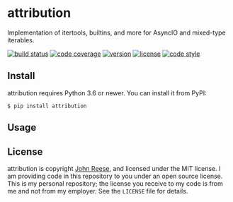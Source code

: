 attribution
===========

Implementation of itertools, builtins, and more for AsyncIO and mixed-type iterables.

[![build status](https://github.com/jreese/attribution/workflows/Build/badge.svg)](https://github.com/jreese/attribution/actions)
[![code coverage](https://img.shields.io/codecov/c/gh/jreese/attribution)](https://codecov.io/gh/jreese/attribution)
[![version](https://img.shields.io/pypi/v/attribution.svg)](https://pypi.org/project/attribution)
[![license](https://img.shields.io/pypi/l/attribution.svg)](https://github.com/jreese/attribution/blob/master/LICENSE)
[![code style](https://img.shields.io/badge/code%20style-black-000000.svg)](https://github.com/ambv/black)


Install
-------

attribution requires Python 3.6 or newer.
You can install it from PyPI:

    $ pip install attribution


Usage
-----



License
-------

attribution is copyright [John Reese](https://jreese.sh), and licensed under
the MIT license.  I am providing code in this repository to you under an open
source license.  This is my personal repository; the license you receive to
my code is from me and not from my employer. See the `LICENSE` file for details.
